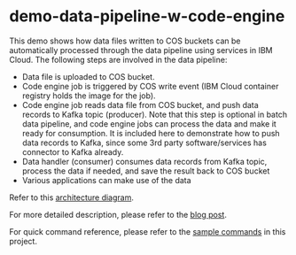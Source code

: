 # demo-data-pipeline-w-code-engine
This demo shows how data files written to COS buckets can be automatically processed through the data pipeline using services in IBM Cloud. The following steps are involved in the data pipeline:

* Data file is uploaded to COS bucket.
* Code engine job is triggered by COS write event (IBM Cloud container registry holds the image for the job).
* Code engine job reads data file from COS bucket, and push data records to Kafka topic (producer). Note that this step is optional in batch data pipeline, and code engine jobs can process the data and make it ready for consumption. It is included here to demonstrate how to push data records to Kafka, since some 3rd party software/services has connector to Kafka already.
* Data handler (consumer) consumes data records from Kafka topic, process the data if needed, and save the result back to COS bucket
* Various applications can make use of the data

Refer to this [architecture diagram](chart/data-pipeline.jpg).

For more detailed description, please refer to the [blog post](https://developer.ibm.com/articles/running-hybrid-cloud-data-pipeline-demo/).

For quick command reference, please refer to the [sample commands](bin/reference_commands.sh) in this project.
